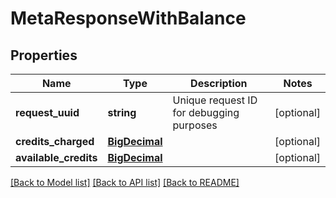 # MetaResponseWithBalance

## Properties
Name | Type | Description | Notes
------------ | ------------- | ------------- | -------------
**request_uuid** | **string** | Unique request ID for debugging purposes | [optional] 
**credits_charged** | [**BigDecimal**](BigDecimal.md) |  | [optional] 
**available_credits** | [**BigDecimal**](BigDecimal.md) |  | [optional] 

[[Back to Model list]](../README.md#documentation-for-models) [[Back to API list]](../README.md#documentation-for-api-endpoints) [[Back to README]](../README.md)


